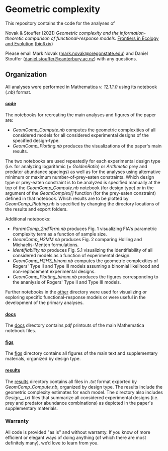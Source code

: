 # Geometric complexity
This repository contains the code for the analyses of

Novak & Stouffer (2021) *Geometric complexity and the information-theoretic comparison of functional-response models.* [Frontiers in Ecology and Evolution](https://www.frontiersin.org/articles/10.3389/fevo.2021.740362/) ([bioRxiv](https://doi.org/10.1101/2021.07.31.454600))

Please email Mark Novak (mark.novak@oregonstate.edu) and Daniel Stouffer (daniel.stouffer@canterbury.ac.nz) with any questions.

## Organization
All analyses were performed in Mathematica _v. 12.1.1.0_ using its notebook (_.nb_) format.

#### [code](code/)
The notebooks for recreating the main analyses and figures of the paper are:
- _GeomComp_Compute.nb_ computes the geometric complexities of all considered models for all considered experimental designs of the specified design-type.
- _GeomComp_Plotting.nb_ produces the visualizations of the paper's main results.

The two notebooks are used repeatedly for each experimental design type (i.e. for analyzing logarithmic (= _GoldenRatio_) or _Arithmetic_ prey and predator abundance spacings) as well as for the analyses using alternative minimum or maximum number-of-prey-eaten constraints. Which design type or prey-eaten constraint is to be analyzed is specified manually at the top of the _GeomComp_Compute.nb_ notebook (for design type) or in the argument of the _GeomComplex[]_ function (for the prey-eaten constraint) defined in that notebook.  Which results are to be plotted by _GeomComp_Plotting.nb_ is specified by changing the directory locations of the results and export folders.

Additional notebooks:
- _ParamComp_2ndTerm.nb_ produces Fig. 1 visualizing FIA's parametric complexity term as a function of sample size.
- _GeomComp_H2MM.nb_ produces Fig. 2 comparing Holling and Michaelis-Menten formulations.
- _Identifiability.nb_ produces Fig. S.1 visualizing the identifiability of all considered models as a function of experimental design.
- _GeomComp_H2H3_binom.nb_ computes the geometric complexities of Rogers' Type II and Type III models assuming a binomial likelihood and non-replacement experimental designs.
- _GeomComp_Plotting_binom.nb_ produces the figures corresponding to the ananlysis of Rogers' Type II and Type III models.

Further notebooks in the [other](code/other) directory were used for visualizing or exploring specific functional-response models or were useful in the development of the primary analyses.

#### [docs](docs)
The [docs](docs) directory contains _pdf_ printouts of the main Mathematica notebook files.

#### [figs](figs)
The [figs](figs) directory contains all figures of the main text and supplementary materials, organized by design type.


#### [results](results)
The [results](results) directory contains all files in _.txt_ format exported by _GeomComp_Compute.nb_, organized by design type. The results include the geometric complexity estimates for each model.  The directory also includes _Design___._txt_ files that summarize all considered experimental designs (i.e. prey and predator abundance combinations) as depicted in the paper's supplementary materials.





### Warranty
All code is provided "as is" and without warranty.  If you know of more efficient or elegant ways of doing anything (of which there are most definitely many), we’d love to learn from you.
